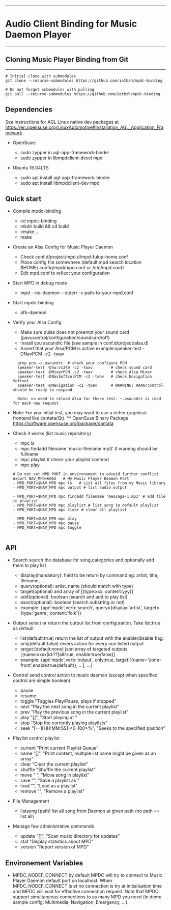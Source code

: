 ------------------------------------------------------------------------
#                Audio Client Binding for Music Daemon Player
------------------------------------------------------------------------

## Cloning Music Player Binding from Git
-------------------------------------------------------

```
# Initial clone with submodules
git clone --recurse-submodules https://github.com/iotbzh/mpdc-binding

# Do not forget submodules with pulling
git pull --recurse-submodules https://github.com/iotbzh/mpdc-binding
```

## Dependencies

See instructions for AGL Linux native dev packages at https://en.opensuse.org/LinuxAutomotive#Installation_AGL_Application_Framework

 * OpenSuse:
    * sudo zypper in agl-app-framework-binder
    * sudo zypper in libmpdclient-devel mpd

* Ubuntu 16.04LTS
    * sudo apt install agl-app-framework-binder
    * sudo apt install libmpdclient-dev mpd

## Quick start

 * Compile mpdc-binding
   * cd mpdc-binding
   * mkdir build && cd build
   * cmake ..
   * make
 * Create an Alsa Config for Music Player Daemon
   * Check conf.d/project/mpd.d/mpd-fulup-home.conf
   * Place config file somewhere (default mpd search location $HOME/.config/mpd/mpd.conf or /etc/mpd.conf)
   * Edit mpd.conf to reflect your configuration
 * Start MPD in debug mode
   * mpd --no-daemon --stderr -v path-to-your-mpd.conf
 * Start mpdc-binding
   * afb-daemon

 * Verify your Alsa Config
   * Make sure pulse does not preempt your sound card (pavucontrol/configuration/soundcard/off)
   * Install you asoundrc file (see sample in conf.d/project/alsa.d)
   * Assert that your Alsa/PCM is active example:speaker-test -DNavPCM -c2 -twav
   ```
     grep pcm ~/.asoundrc  # check your configure PCM
     speaker-test -Dhw:v1340 -c2 -twav        # check sound card
     speaker-test -DMixerPCM -c2 -twav        # check Alsa Mixer
     speaker-test -DNavSoftvolPCM -c2 -twav   # check Navigation Softvol
     speaker-test -DNavigation -c2 -twav      # WARNING: AAAA/control should be ready to respond

     Note: no need to reload Alsa for those test. ~.asoundrc is read for each new request
   ```

 * Note: For you initial test, you may want to use a richer graphical frontend like cantata(Qt).
    ** OpenSuse Binary Package https://software.opensuse.org/package/cantata

 * Check it works (list music repository)
   * mpc ls
   * mpc findadd filename 'music-filename.mp3'  # warning should be fullname
   * mpc playlist # check your playlist contend
   * mpc play
   ```
   # Do not set MPD_PORT in environement to advoid further conflict
   export NAV_MPD=6002   # My Music Player Deamon Port
   - MPD_PORT=$NAV_MPD mpc ls   # List all files from my Music library
   - MPD_PORT=$NAV_MPD mpc output # list audio output

   - MPD_PORT=$NAV_MPD mpc findadd filename 'message-1.mp3' # add file to playlist
   - MPD_PORT=$NAV_MPD mpc playlist # list song in default playlist
   - MPD_PORT=$NAV_MPD mpc clear # clear all playlist

   - MPD_PORT=$NAV_MPD mpc play
   - MPD_PORT=$NAV_MPD mpc pause
   - MPD_PORT=$NAV_MPD mpc toggle


   ```

## API

 * Search search the database for song,categories and optionally add them to play list
    * display(mandatory): field to be return by command eg: artist, title, filename, ...
    * query(optional): artist_name (should match with type)
    * target(optional) and array of [{type:xxx, content:yyy}]
    * add(optional): boolean (search and add to play list)
    * exact(optional): boolean (search substring or not)
    * example:  {api:'mpdc',verb:'search', query={display:'artist', target={type:'genre', content:'folk'}}

 * Output select or return the output list from configuration. Take list:true as default
    * list(default:true) return the list of output with the enable/disable flag.
    * only(default:false) revers action for every non listed output
    * target:(default:none) json array of targeted outputs [{name:xxxx|id:??|all:true, enable:true/false}]
    * example: {api:'mpdc',verb:'output', only:true, target:[{name='zone-front',enable:true(default)}, ...], ...}

 * Control send control action to music daemon (except when specified control are simple boolean)
    * pause
    * resume
    * toggle "Toggles Play/Pause, plays if stopped"
    * next "Play the next song in the current playlist"
    * prev "Play the previous song in the current playlist"
    * play "[<position>]", "Start playing at <position>"
    * stop "Stop the currently playing playlists"
    * seek "[+-][HH:MM:SS]|<0-100>%", "Seeks to the specified position"

  * Playlist control playlist
    * current  "Print current Playlist Queue"
    * name "[<playlist>]", "Print <playlist> content, multiple list name might be given as an array"
    * clear "Clear the current playlist"
    * shuffle "Shuffle the current playlist"
    * move "<from> <to>", "Move song in playlist"
    * save "<file>", "Save a playlist as <file>"
    * load "<file>", "Load <file> as a playlist"
    * remove "<file>", "Remove a playlist"

  * File Management
    * listsong [path] list all song from Daemon at given path (no path == list all)

  * Manage few administrative commands
    * update "[<path>]", "Scan music directory for updates"
    * stat "Display statistics about MPD"
    * version "Report version of MPD"

## Environement Variables

* MPDC_NODEF_CONNECT by default MPDC will try to connect to Music Player Daemon default port on localhost. When MPDC_NODEF_CONNECT
  is et no connection is try at initialisation time and MPDC will wait for effective connection request. Note that MPDC support
  simultaneous connections to as many MPD you need (in demo sample config: Multimedia, Navigation, Emergency, ...).




